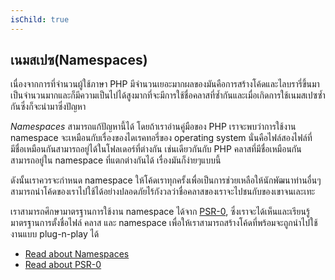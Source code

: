 ```yaml
---
isChild: true
---
```


## เนมสเปซ(Namespaces)

เนื่องจากการที่จำนวนผู้ใช้ภาษา PHP มีจำนวนเยอะมากผลของมันคือการสร้างโค้ดและไลบรารี่ขึ้นมาเป็นจำนวนมากและก็มีความเป็นไปได้สูงมากที่จะมีการใช้ชื่อคลาสที่ซ้ำกันและเมื่อเกิดการใช้เนมสเปซซ้ำกันซึ่งก็จะนำมาซึ่งปัญหา

_Namespaces_ สามารถแก้ปัญหานี้ได้ โดยถ้าเราอ่านคู่มือของ PHP เราจะพบว่าการใช้งาน namespace จะเหมือนกับเรื่องของไดเรคทอรี่ของ operating system นั่นคือไฟล์สองไฟล์ที่มีชื่อเหมือนกันสามารถอยู่ได้ในโฟลเดอร์ที่ต่างกัน เช่นเดียวกันกับ PHP คลาสที่มีชื่อเหมือนกันสามารถอยู่ใน namespace ที่แตกต่างกันได้ เรื่องมันก็ง่ายๆแบบนี้

ดังนั้นเราควรจะกำหนด namespace ให้โค้ดเราทุกครั้งเพื่อเป็นการช่วยเหลือให้นักพัฒนาท่านอื่นๆสามารถนำโค้ดของเราไปใช้ได้อย่างปลอดภัยไร้กังวลว่าชื่อคลาสของเราจะไปชนกับของเขาจนเละเทะ

เราสามารถศึกษามาตรฐานการใช้งาน namespace ได้จาก [PSR-0][psr0], ซึ่งเราจะได้เห็นและเรียนรู้มาตรฐานการตั้งชื่อไฟล์ คลาส และ namespace เพื่อให้เราสามารถสร้างโค้ดที่พร้อมจะถูกนำไปใช้งานแบบ plug-n-play ได้

* [Read about Namespaces][namespaces]
* [Read about PSR-0][psr0]

[namespaces]: http://php.net/manual/en/language.namespaces.php
[psr0]: https://github.com/php-fig/fig-standards/blob/master/accepted/PSR-0.md
